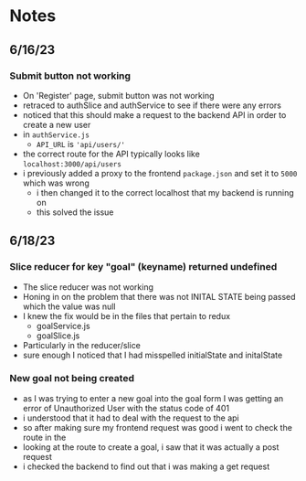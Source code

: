 # Notes

## 6/16/23
### Submit button not working
- On 'Register' page, submit button was not working
- retraced to authSlice and authService to see if there were any errors
- noticed that this should make a request to the backend API in order to create a new user
- in `authService.js`
    - `API_URL` is `'api/users/'`
- the correct route for the API typically looks like `localhost:3000/api/users`
- i previously added a proxy to the frontend `package.json` and set it to `5000` which was wrong
    - i then changed it to the correct localhost that my backend is running on
    - this solved the issue

## 6/18/23
### Slice reducer for key "goal" (keyname) returned undefined
- The slice reducer was not working
- Honing in on the problem that there was not INITAL STATE being passed which the value was null
- I knew the fix would be in the files that pertain to redux
    - goalService.js
    - goalSlice.js
- Particularly in the reducer/slice
- sure enough I noticed that I had misspelled initialState and initalState

### New goal not being created
- as I was trying to enter a new goal into the goal form I was getting an error of Unauthorized User with the status code of 401
- i understood that it had to deal with the request to the api
- so after making sure my frontend request was good i went to check the route in the
- looking at the route to create a goal, i saw that it was actually a post request
- i checked the backend to find out that i was making a get request